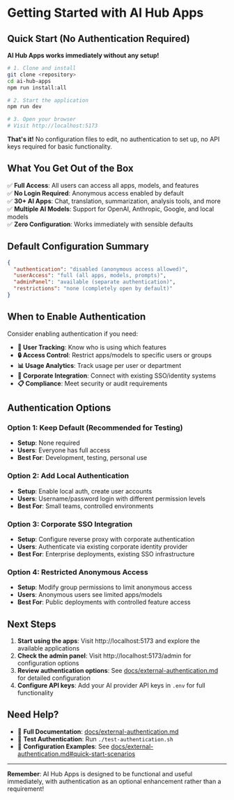 # Getting Started with AI Hub Apps

## Quick Start (No Authentication Required)

**AI Hub Apps works immediately without any setup!**

```bash
# 1. Clone and install
git clone <repository>
cd ai-hub-apps
npm run install:all

# 2. Start the application
npm run dev

# 3. Open your browser
# Visit http://localhost:5173
```

**That's it!** No configuration files to edit, no authentication to set up, no API keys required for basic functionality.

## What You Get Out of the Box

✅ **Full Access**: All users can access all apps, models, and features  
✅ **No Login Required**: Anonymous access enabled by default  
✅ **30+ AI Apps**: Chat, translation, summarization, analysis tools, and more  
✅ **Multiple AI Models**: Support for OpenAI, Anthropic, Google, and local models  
✅ **Zero Configuration**: Works immediately with sensible defaults

## Default Configuration Summary

```json
{
  "authentication": "disabled (anonymous access allowed)",
  "userAccess": "full (all apps, models, prompts)",
  "adminPanel": "available (separate authentication)",
  "restrictions": "none (completely open by default)"
}
```

## When to Enable Authentication

Consider enabling authentication if you need:

- **👤 User Tracking**: Know who is using which features
- **🔒 Access Control**: Restrict apps/models to specific users or groups
- **📊 Usage Analytics**: Track usage per user or department
- **🏢 Corporate Integration**: Connect with existing SSO/identity systems
- **📋 Compliance**: Meet security or audit requirements

## Authentication Options

### Option 1: Keep Default (Recommended for Testing)

- **Setup**: None required
- **Users**: Everyone has full access
- **Best For**: Development, testing, personal use

### Option 2: Add Local Authentication

- **Setup**: Enable local auth, create user accounts
- **Users**: Username/password login with different permission levels
- **Best For**: Small teams, controlled environments

### Option 3: Corporate SSO Integration

- **Setup**: Configure reverse proxy with corporate authentication
- **Users**: Authenticate via existing corporate identity provider
- **Best For**: Enterprise deployments, existing SSO infrastructure

### Option 4: Restricted Anonymous Access

- **Setup**: Modify group permissions to limit anonymous access
- **Users**: Anonymous users see limited apps/models
- **Best For**: Public deployments with controlled feature access

## Next Steps

1. **Start using the apps**: Visit http://localhost:5173 and explore the available applications
2. **Check the admin panel**: Visit http://localhost:5173/admin for configuration options
3. **Review authentication options**: See [docs/external-authentication.md](external-authentication.md) for detailed configuration
4. **Configure API keys**: Add your AI provider API keys in `.env` for full functionality

## Need Help?

- 📖 **Full Documentation**: [docs/external-authentication.md](external-authentication.md)
- 🧪 **Test Authentication**: Run `./test-authentication.sh`
- 🔧 **Configuration Examples**: See [docs/external-authentication.md#quick-start-scenarios](external-authentication.md#quick-start-scenarios)

---

**Remember**: AI Hub Apps is designed to be functional and useful immediately, with authentication as an optional enhancement rather than a requirement!
